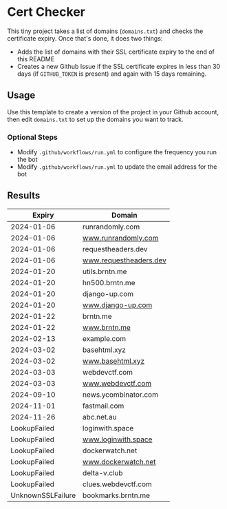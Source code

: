 # Cert Checker

This tiny project takes a list of domains (`domains.txt`) and checks the certificate expiry. Once that's done, it does two things:

- Adds the list of domains with their SSL certificate expiry to the end of this README
- Creates a new Github Issue if the SSL certificate expires in less than 30 days (if `GITHUB_TOKEN` is present) and again with 15 days remaining.


## Usage

Use this template to create a version of the project in your Github account, then edit `domains.txt` to set up the domains you want to track.


### Optional Steps

- Modify `.github/workflows/run.yml` to configure the frequency you run the bot
- Modify `.github/workflows/run.yml` to update the email address for the bot

## Results

| Expiry    | Domain   |
|-----------|----------|
| 2024-01-06 | runrandomly.com |
| 2024-01-06 | www.runrandomly.com |
| 2024-01-06 | requestheaders.dev |
| 2024-01-06 | www.requestheaders.dev |
| 2024-01-20 | utils.brntn.me |
| 2024-01-20 | hn500.brntn.me |
| 2024-01-20 | django-up.com |
| 2024-01-20 | www.django-up.com |
| 2024-01-22 | brntn.me |
| 2024-01-22 | www.brntn.me |
| 2024-02-13 | example.com |
| 2024-03-02 | basehtml.xyz |
| 2024-03-02 | www.basehtml.xyz |
| 2024-03-03 | webdevctf.com |
| 2024-03-03 | www.webdevctf.com |
| 2024-09-10 | news.ycombinator.com |
| 2024-11-01 | fastmail.com |
| 2024-11-26 | abc.net.au |
| LookupFailed | loginwith.space |
| LookupFailed | www.loginwith.space |
| LookupFailed | dockerwatch.net |
| LookupFailed | www.dockerwatch.net |
| LookupFailed | delta-v.club |
| LookupFailed | clues.webdevctf.com |
| UnknownSSLFailure | bookmarks.brntn.me |
